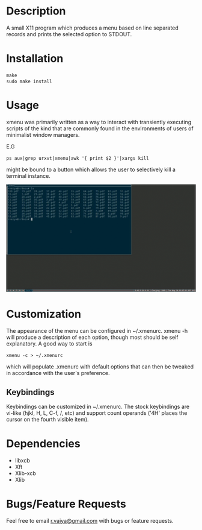 # Description

A small X11 program which produces a menu based on line separated
records and prints the selected option to STDOUT.

# Installation

```
make
sudo make install
```
  
# Usage

xmenu was primarily written as a way to interact with transiently
executing scripts of the kind that are commonly found in the
environments of users of minimalist window managers.

E.G

```
ps aux|grep urxvt|xmenu|awk '{ print $2 }'|xargs kill
```

might be bound to a button which allows the user to selectively
kill a terminal instance.

![Demo](demo.gif "Demo")

# Customization

The appearance of the menu can be configured in ~/.xmenurc.  xmenu -h
will produce a description of each option, though most should be
self explanatory. A good way to start is

```
xmenu -c > ~/.xmenurc
```

which will populate .xmenurc with default options that can then be
tweaked in accordance with the user's preference.

## Keybindings

 Keybindings can be customized in ~/.xmenurc. The stock keybindings
 are vi-like (hjkl, H, L, C-f, /, etc) and support count operands ('4H'
 places the cursor on the fourth visible item).
 
# Dependencies

- libxcb
- Xft
- Xlib-xcb
- Xlib

# Bugs/Feature Requests

Feel free to email r.vaiya@gmail.com with bugs or feature requests.